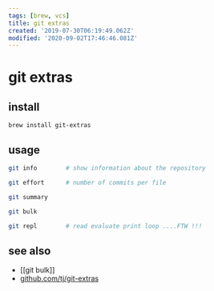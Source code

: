 ```yaml
---
tags: [brew, vcs]
title: git extras
created: '2019-07-30T06:19:49.062Z'
modified: '2020-09-02T17:46:46.081Z'
---
```


# git extras

## install
`brew install git-extras`

## usage
```sh
git info        # show information about the repository

git effort      # number of commits per file

git summary

git bulk

git repl        # read evaluate print loop ....FTW !!!
```

## see also
- [[git bulk]]
- [github.com/tj/git-extras](https://github.com/tj/git-extras/blob/master/Commands.md)
